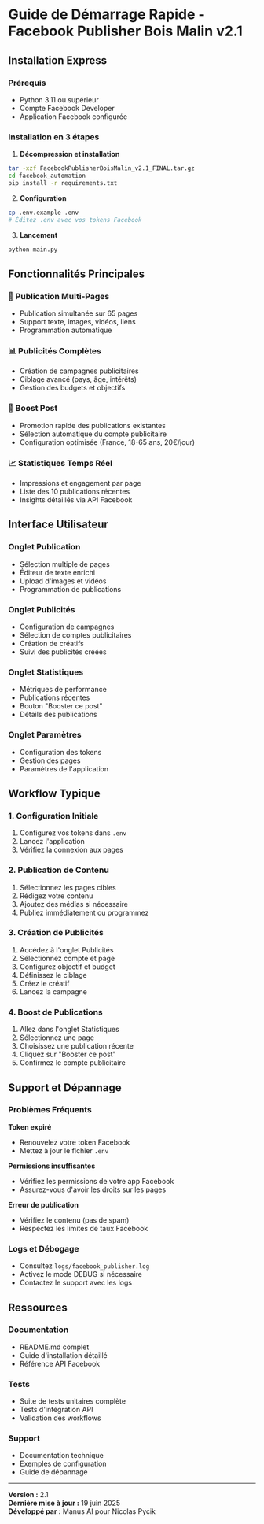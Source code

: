 # Guide de Démarrage Rapide - Facebook Publisher Bois Malin v2.1

## Installation Express

### Prérequis
- Python 3.11 ou supérieur
- Compte Facebook Developer
- Application Facebook configurée

### Installation en 3 étapes

1. **Décompression et installation**
```bash
tar -xzf FacebookPublisherBoisMalin_v2.1_FINAL.tar.gz
cd facebook_automation
pip install -r requirements.txt
```

2. **Configuration**
```bash
cp .env.example .env
# Éditez .env avec vos tokens Facebook
```

3. **Lancement**
```bash
python main.py
```

## Fonctionnalités Principales

### 📝 Publication Multi-Pages
- Publication simultanée sur 65 pages
- Support texte, images, vidéos, liens
- Programmation automatique

### 📊 Publicités Complètes
- Création de campagnes publicitaires
- Ciblage avancé (pays, âge, intérêts)
- Gestion des budgets et objectifs

### 🚀 Boost Post
- Promotion rapide des publications existantes
- Sélection automatique du compte publicitaire
- Configuration optimisée (France, 18-65 ans, 20€/jour)

### 📈 Statistiques Temps Réel
- Impressions et engagement par page
- Liste des 10 publications récentes
- Insights détaillés via API Facebook

## Interface Utilisateur

### Onglet Publication
- Sélection multiple de pages
- Éditeur de texte enrichi
- Upload d'images et vidéos
- Programmation de publications

### Onglet Publicités
- Configuration de campagnes
- Sélection de comptes publicitaires
- Création de créatifs
- Suivi des publicités créées

### Onglet Statistiques
- Métriques de performance
- Publications récentes
- Bouton "Booster ce post"
- Détails des publications

### Onglet Paramètres
- Configuration des tokens
- Gestion des pages
- Paramètres de l'application

## Workflow Typique

### 1. Configuration Initiale
1. Configurez vos tokens dans `.env`
2. Lancez l'application
3. Vérifiez la connexion aux pages

### 2. Publication de Contenu
1. Sélectionnez les pages cibles
2. Rédigez votre contenu
3. Ajoutez des médias si nécessaire
4. Publiez immédiatement ou programmez

### 3. Création de Publicités
1. Accédez à l'onglet Publicités
2. Sélectionnez compte et page
3. Configurez objectif et budget
4. Définissez le ciblage
5. Créez le créatif
6. Lancez la campagne

### 4. Boost de Publications
1. Allez dans l'onglet Statistiques
2. Sélectionnez une page
3. Choisissez une publication récente
4. Cliquez sur "Booster ce post"
5. Confirmez le compte publicitaire

## Support et Dépannage

### Problèmes Fréquents

**Token expiré**
- Renouvelez votre token Facebook
- Mettez à jour le fichier `.env`

**Permissions insuffisantes**
- Vérifiez les permissions de votre app Facebook
- Assurez-vous d'avoir les droits sur les pages

**Erreur de publication**
- Vérifiez le contenu (pas de spam)
- Respectez les limites de taux Facebook

### Logs et Débogage
- Consultez `logs/facebook_publisher.log`
- Activez le mode DEBUG si nécessaire
- Contactez le support avec les logs

## Ressources

### Documentation
- README.md complet
- Guide d'installation détaillé
- Référence API Facebook

### Tests
- Suite de tests unitaires complète
- Tests d'intégration API
- Validation des workflows

### Support
- Documentation technique
- Exemples de configuration
- Guide de dépannage

---

**Version :** 2.1  
**Dernière mise à jour :** 19 juin 2025  
**Développé par :** Manus AI pour Nicolas Pycik

